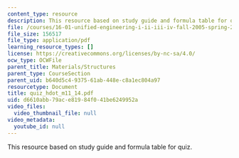```yaml
---
content_type: resource
description: This resource based on study guide and formula table for quiz.
file: /courses/16-01-unified-engineering-i-ii-iii-iv-fall-2005-spring-2006/d6610abb79ace81984f041be6249952a_quiz_hdot_m11_14.pdf
file_size: 156517
file_type: application/pdf
learning_resource_types: []
license: https://creativecommons.org/licenses/by-nc-sa/4.0/
ocw_type: OCWFile
parent_title: Materials/Structures
parent_type: CourseSection
parent_uid: b640d5c4-9375-61ab-448e-c8a1ec804a97
resourcetype: Document
title: quiz_hdot_m11_14.pdf
uid: d6610abb-79ac-e819-84f0-41be6249952a
video_files:
  video_thumbnail_file: null
video_metadata:
  youtube_id: null
---
```

This resource based on study guide and formula table for quiz.